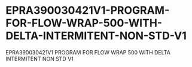 # EPRA390030421V1-PROGRAM-FOR-FLOW-WRAP-500-WITH-DELTA-INTERMITENT-NON-STD-V1
EPRA390030421V1 PROGRAM FOR FLOW WRAP 500 WITH  DELTA INTERMITENT NON STD V1
